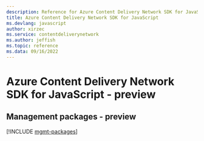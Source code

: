 ```yaml
---
description: Reference for Azure Content Delivery Network SDK for JavaScript
title: Azure Content Delivery Network SDK for JavaScript
ms.devlang: javascript
author: xirzec
ms.service: contentdeliverynetwork
ms.author: jeffish
ms.topic: reference
ms.data: 09/16/2022
---
```

# Azure Content Delivery Network SDK for JavaScript - preview

## Management packages - preview
[!INCLUDE [mgmt-packages](content-delivery-network-mgmt-index.md)]